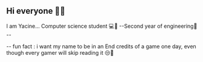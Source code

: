 ## Hi everyone 👋😁

I am Yacine...
Computer science student 💻​📌​ --Second year of engineering🧠 --

-- fun fact : i want my name to be in an End credits of a game one day, even though every gamer will skip reading it 😒​🤣​
